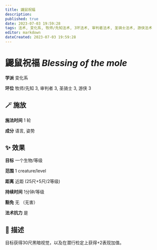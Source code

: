 ```yaml
---
title: 鼹鼠祝福
description: 
published: true
date: 2023-07-03 19:59:28
tags: 法术, 变化系, 牧师/先知法术, 3环法术, 审判者法术, 圣骑士法术, 游侠法术
editor: markdown
dateCreated: 2023-07-03 19:59:28
---
```


# **鼹鼠祝福** *Blessing of the mole*

**学派** 变化系 

**环位** 牧师/先知 3, 审判者 3, 圣骑士 3, 游侠 3

## 🪄 施放

**施法时间** 1 轮

**成分** 语言, 姿势

## ✨ 效果 

**目标** 一个生物/等级 

**范围** 1 creature/level

**距离** 近距 (25尺+5尺/2等级)  

**持续时间** 1分钟/等级 

**豁免** 无 （无害）

**法术抗力** 是

## 📖 描述

目标获得30尺黑暗视觉，以及在潜行检定上获得+2表现加值。
    
